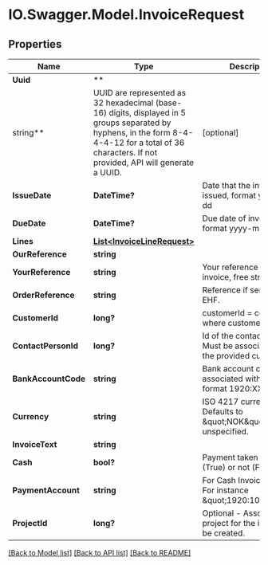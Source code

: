 # IO.Swagger.Model.InvoiceRequest

## Properties

 Name                | Type                                                                                                                                                                                                 | Description                                                              | Notes
---------------------|------------------------------------------------------------------------------------------------------------------------------------------------------------------------------------------------------|--------------------------------------------------------------------------|------------
 **Uuid**            | **
 string**            | UUID are represented as 32 hexadecimal (base-16) digits, displayed in 5 groups separated by hyphens, in the form 8-4-4-4-12 for a total of 36 characters. If not provided, API will generate a UUID. | [optional]
 **IssueDate**       | **DateTime?**                                                                                                                                                                                        | Date that the invoice was issued, format yyyy-mm-dd                      |
 **DueDate**         | **DateTime?**                                                                                                                                                                                        | Due date of invoice, format yyyy-mm-dd                                   |
 **Lines**           | [**List&lt;InvoiceLineRequest&gt;**](InvoiceLineRequest.md)                                                                                                                                          |                                                                          |
 **OurReference**    | **string**                                                                                                                                                                                           |                                                                          | [optional]
 **YourReference**   | **string**                                                                                                                                                                                           | Your reference for invoice, free string format                           | [optional]
 **OrderReference**  | **string**                                                                                                                                                                                           | Reference if sending via EHF.                                            | [optional]
 **CustomerId**      | **long?**                                                                                                                                                                                            | customerId &#x3D; contactId where customer &#x3D; true                   |
 **ContactPersonId** | **long?**                                                                                                                                                                                            | Id of the contact person. Must be associated with the provided customer. | [optional]
 **BankAccountCode** | **string**                                                                                                                                                                                           | Bank account code associated with invoice, format 1920:XXXXX             |
 **Currency**        | **string**                                                                                                                                                                                           | ISO 4217 currency code. Defaults to \&quot;NOK\&quot; if unspecified.    | [optional]
 **InvoiceText**     | **string**                                                                                                                                                                                           |                                                                          | [optional]
 **Cash**            | **bool?**                                                                                                                                                                                            | Payment taken in cash (True) or not (False).                             |
 **PaymentAccount**  | **string**                                                                                                                                                                                           | For Cash Invoices only. For instance \&quot;1920:10001\&quot;.           | [optional]
 **ProjectId**       | **long?**                                                                                                                                                                                            | Optional - Associated project for the invoice to be created.             | [optional]

[[Back to Model list]](../README.md#documentation-for-models) [[Back to API list]](../README.md#documentation-for-api-endpoints) [[Back to README]](../README.md)

